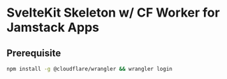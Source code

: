 # SvelteKit Skeleton w/ CF Worker for Jamstack Apps

## Prerequisite

```bash
npm install -g @cloudflare/wrangler && wrangler login
```